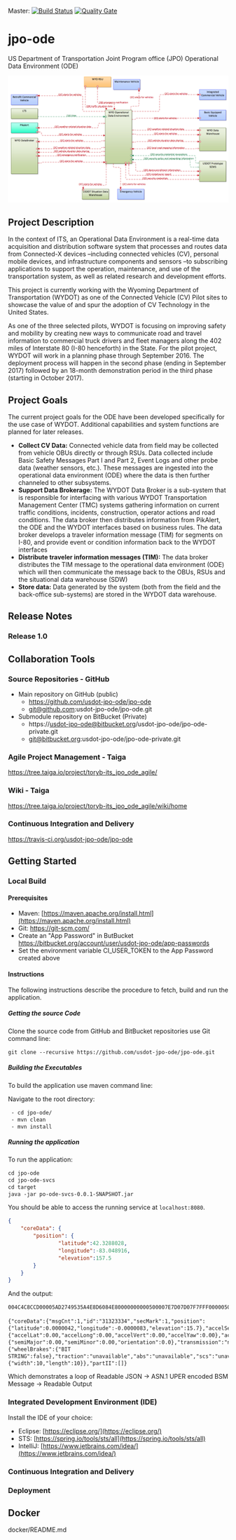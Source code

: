 Master: [![Build Status](https://travis-ci.org/usdot-jpo-ode/jpo-ode.svg?branch=master)](https://travis-ci.org/usdot-jpo-ode/jpo-ode) [![Quality Gate](https://sonarqube.com/api/badges/gate?key=us.dot.its.jpo.ode:jpo-ode)](https://sonarqube.com/dashboard/index?id=us.dot.its.jpo.ode%3Ajpo-ode)

# jpo-ode
US Department of Transportation Joint Program office (JPO) Operational Data Environment (ODE)

![Architecture Diagram](images/ODE_Architecture.png)

## Project Description
In the context of ITS, an Operational Data Environment is a real-time data acquisition and distribution software system that processes and routes data from Connected-X devices –including connected vehicles (CV), personal mobile devices, and infrastructure components and sensors –to subscribing applications to support the operation, maintenance, and use of the transportation system, as well as related research and development efforts.

This project is currently working with the Wyoming Department of Transportation (WYDOT) as one of the Connected Vehicle (CV) Pilot sites
to showcase the value of and spur the adoption of CV Technology in the United States.

As one of the three selected pilots, WYDOT is focusing on improving safety and mobility by creating new ways to communicate road and travel information to commercial truck drivers and fleet managers along the 402 miles of Interstate 80 (I-80 henceforth) in the State. For the pilot project, WYDOT will work in a planning phase through September 2016. The deployment process will happen in the second phase (ending in September 2017) followed by an 18-month demonstration period in the third phase (starting in October 2017).

## Project Goals
The current project goals for the ODE have been developed specifically for the use case of WYDOT. Additional capabilities and system functions are planned for later releases.

- **Collect CV Data:** Connected vehicle data from field may be collected from vehicle OBUs directly or through RSUs. Data collected include Basic Safety Messages Part I and Part 2, Event Logs and other probe data (weather sensors, etc.). These messages are ingested into the operational data environment (ODE) where the data is then further channeled to other subsystems.
- **Support Data Brokerage:** The WYDOT Data Broker is a sub-system that is responsible for interfacing with various WYDOT Transportation Management Center (TMC) systems gathering information on current traffic conditions, incidents, construction, operator actions and road conditions. The data broker then distributes information from PikAlert, the ODE and the WYDOT
interfaces based on business rules. The data broker develops a traveler information message (TIM) for segments on I-80, and provide event or condition information back to the WYDOT interfaces
- **Distribute traveler information messages (TIM):** The data broker distributes the TIM message to the operational data environment (ODE) which will then communicate the message back to the OBUs, RSUs and the situational data warehouse (SDW)
- **Store data:** Data generated by the system (both from the field and the back-office sub-systems)
are stored in the WYDOT data warehouse.


 
## Release Notes
### Release 1.0

## Collaboration Tools

### Source Repositories - GitHub
- Main repository on GitHub (public)
	- https://github.com/usdot-jpo-ode/jpo-ode
	- git@github.com:usdot-jpo-ode/jpo-ode.git
- Submodule repository on BitBucket (Private)
	- https://usdot-jpo-ode@bitbucket.org/usdot-jpo-ode/jpo-ode-private.git
	- git@bitbucket.org:usdot-jpo-ode/jpo-ode-private.git

### Agile Project Management - Taiga
https://tree.taiga.io/project/toryb-its_jpo_ode_agile/

### Wiki - Taiga
https://tree.taiga.io/project/toryb-its_jpo_ode_agile/wiki/home

### Continuous Integration and Delivery
https://travis-ci.org/usdot-jpo-ode/jpo-ode

## Getting Started

### Local Build

#### Prerequisites
* Maven: [https://maven.apache.org/install.html](https://maven.apache.org/install.html)
* Git: https://git-scm.com/
* Create an "App Password" in ButBucket https://bitbucket.org/account/user/usdot-jpo-ode/app-passwords
* Set the environment variable CI_USER_TOKEN to the App Password created above

#### Instructions

The following instructions describe the procedure to fetch, build and run the application.

##### Getting the source Code
Clone the source code from GitHub and BitBucket repositories use Git command line:

```
git clone --recursive https://github.com/usdot-jpo-ode/jpo-ode.git
```

##### Building the Executables

To build the application use maven command line:

Navigate to the root directory:

```
 - cd jpo-ode/
 - mvn clean
 - mvn install
```

##### Running the application
To run the application: 

```
cd jpo-ode
cd jpo-ode-svcs
cd target
java -jar po-ode-svcs-0.0.1-SNAPSHOT.jar
```

You should be able to access the running service at `localhost:8080`.

```json
{
	"coreData": {
		"position":	{
				"latitude":42.3288028,
				"longitude":-83.048916,
				"elevation":157.5
		}
	}
}
```

And the output:

```
004C4C8CCD00005AD2749535A4E8D6084E80000000000500007E7D07D07F7FFF0000050050000000000000000000000000000000000000000000000000000000

{"coreData":{"msgCnt":1,"id":"31323334","secMark":1,"position":{"latitude":0.0000042,"longitude":-0.0000083,"elevation":15.7},"accelSet":{"accelLat":0.00,"accelLong":0.00,"accelVert":0.00,"accelYaw":0.00},"accuracy":{"semiMajor":0.00,"semiMinor":0.00,"orientation":0.0},"transmission":"neutral","speed":0.20,"heading":0.0000,"angle":0.0,"brakes":{"wheelBrakes":{"BIT STRING":false},"traction":"unavailable","abs":"unavailable","scs":"unavailable","brakeBoost":"unavailable","auxBrakes":"unavailable"},"size":{"width":10,"length":10}},"partII":[]}
```

Which demonstrates a loop of Readable JSON -> ASN.1 UPER encoded BSM Message -> Readable Output


### Integrated Development Environment (IDE)

Install the IDE of your choice:

* Eclipse: [https://eclipse.org/](https://eclipse.org/)
* STS: [https://spring.io/tools/sts/all](https://spring.io/tools/sts/all)
* IntelliJ: [https://www.jetbrains.com/idea/](https://www.jetbrains.com/idea/)


### Continuous Integration and Delivery

### Deployment

## Docker
docker/README.md

